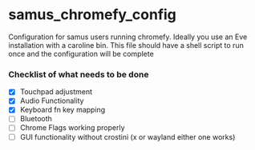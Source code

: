 # samus_chromefy_config
Configuration for samus users running chromefy. Ideally you use an Eve installation with a caroline bin. This file should have a shell script to run once and the configuration will be complete 

### Checklist of what needs to be done 
-[x] Touchpad adjustment
-[x] Audio Functionality 
-[x] Keyboard fn key mapping
-[ ] Bluetooth
-[ ] Chrome Flags working properly 
-[ ] GUI functionality without crostini (x or wayland either one works) 
